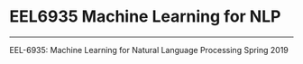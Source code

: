 # EEL6935 Machine Learning for NLP
 ------
EEL-6935: Machine Learning for Natural Language Processing Spring 2019 
